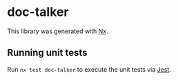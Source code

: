 # doc-talker

This library was generated with [Nx](https://nx.dev).

## Running unit tests

Run `nx test doc-talker` to execute the unit tests via [Jest](https://jestjs.io).
